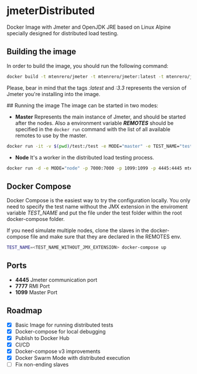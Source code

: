 # jmeterDistributed
Docker Image with Jmeter and OpenJDK JRE based on Linux Alpine specially designed for distributed load testing.

## Building the image
In order to build the image, you should run the following command:
```bash
docker build -t mtenrero/jmeter -t mtenrero/jmeter:latest -t mtenrero/jmeter:3.3 .
```
Please, bear in mind that the tags *:latest* and *:3.3* represents the version of Jmeter you're installing into the image.

## Running the image
The image can be started in two modes:
- **Master** Represents the main instance of Jmeter, and should be started after the nodes. Also a environment variable **_REMOTES_** should be specified in the `docker run` command with the list of all available remotes to use by the master. 
```bash
docker run -it -v $(pwd)/test:/test -e MODE="master" -e TEST_NAME="test.jmx" -e REMOTES="hosts" -p 6666:6666 mtenrero/jmeter
```
- **Node** It's a worker in the distributed load testing process. 

```bash
docker run -d -e MODE="node" -p 7000:7000 -p 1099:1099 -p 4445:4445 mtenrero/jmeter
```

## Docker Compose
Docker Compose is the easiest way to try the configuration locally. You only need to specify the test name without the JMX extension in the enviroment variable *TEST_NAME* and put the file under the test folder within the root docker-compose folder.

If you need simulate multiple nodes, clone the slaves in the docker-compose file and make sure that they are declared in the REMOTES env.

```bash
TEST_NAME=<TEST_NAME_WITHOUT_JMX_EXTENSION> docker-compose up
```

## Ports
- **4445** Jmeter communication port
- **7777** RMI Port
- **1099** Master Port

## Roadmap
- [x] Basic Image for running distributed tests
- [x] Docker-compose for local debugging
- [x] Publish to Docker Hub
- [x] CI/CD
- [x] Docker-compose v3 improvements
- [x] Docker Swarm Mode with distributed execution
- [ ] Fix non-ending slaves
